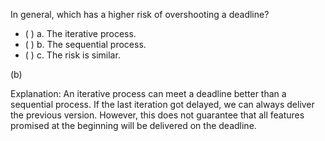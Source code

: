 <panel header=":lock::key: Risk of overshooting a deadline">
<question>

In general, which has a higher risk of overshooting a deadline?

- ( ) a. The iterative process.
- ( ) b. The sequential process.
- ( ) c. The risk is similar.

<div slot="answer">

(b)

Explanation: An iterative process can meet a deadline better than a sequential process. If the last iteration got delayed, we can always deliver the previous version. However, this does not guarantee that all features promised at the beginning will be delivered on the deadline.

</div>
</question>
</panel>
